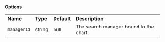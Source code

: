 <h4>Options</h4>
<table class="table table-striped table-bordered">
    <tbody>
        <tr>
            <td>
            <b>Name</b>
            </td>
            <td>
            <b>Type</b>
            </td>
            <td>
            <b>Default</b>
            </td>
            <td>
            <b>Description</b>
            </td>
        </tr>
        <tr>
            <td>
            <code>managerid</code>
            </td>
            <td>string</td>
            <td>null</td>
            <td>The search manager bound to the chart.</td>
        </tr>
    </tbody>
</table>
